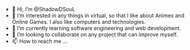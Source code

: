 - 👋 Hi, I’m @ShadowDSouL
- 👀 I’m interested in any things in virtual, so that I like about Animes and Online Games. I also like computers and technologies.
- 🌱 I’m currently learning software engineering and web development.
- 💞️ I’m looking to collaborate on any project that can improve myself.
- 📫 How to reach me ...

<!---
ShadowDSouL/ShadowDSouL is a ✨ special ✨ repository because its `README.md` (this file) appears on your GitHub profile.
You can click the Preview link to take a look at your changes.
--->
